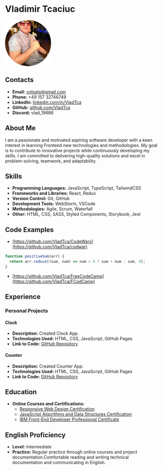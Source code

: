# Vladimir Tcaciuc

![Profile Photo](./img.png)

## Contacts

- **Email:** votsats@gmail.com
- **Phone:** +49 157 32746749
- **LinkedIn:** [linkedin.com/in/VladTca](https://www.linkedin.com/in/vladimir-t-88b6522a6)
- **GitHub:** [github.com/VladTca](https://github.com/vladtca)
- **Discord:** vlad_19686

## About Me

I am a passionate and motivated aspiring software developer with a keen interest in learning Frontend new technologies
and
methodologies.
My goal is to contribute to innovative projects while continuously
developing my skills.
I am committed to delivering high-quality solutions and excel in problem-solving, teamwork, and
adaptability.

## Skills

- **Programming Languages:** JavaScript, TypeScript, TailwindCSS
- **Frameworks and Libraries:** React, Redux
- **Version Control:** Git, GitHub
- **Development Tools:** WebStorm, VSCode
- **Methodologies:** Agile, Scrum, Waterfall
- **Other:** HTML, CSS, SASS, Styled Components, Storybook, Jest

## Code Examples

- [https://github.com/VladTca/CodeWars](https://github.com/VladTca/codwar)
```javascript
function positiveSum(arr) {
  return arr.reduce((sum, num) => num > 0 ? sum + num : sum, 0);
} 
```
- [https://github.com/VladTca/FreeCodeCamp](https://github.com/VladTca/FCodCamp)

## Experience

### Personal Projects

#### Clock

- **Description:** Created Clock App.
- **Technologies Used:** HTML, CSS, JavaScript, GitHub Pages
- **Link to Code:** [GitHub Repository](https://github.com/VladTca/clock)

#### Counter

- **Description:** Created Counter App.
- **Technologies Used:** HTML, CSS, JavaScript, GitHub Pages
- **Link to Code:** [GitHub Repository](https://github.com/VladTca/counter)

## Education

- **Online Courses and Certifications:**
  - [Responsive Web Design Certification](https://www.freecodecamp.org/certification/VladTca/responsive-web-design)
  - [JavaScript Algorithms and Data Structures Certification](https://www.freecodecamp.org/certification/VladTca/javascript-algorithms-and-data-structures)
  - [IBM Front-End Developer Professional Certificate](https://www.coursera.org/professional-certificates/ibm-frontend-developer?)



## English Proficiency

- **Level:** Intermediate
- **Practice:** Regular practice through online courses and project documentation.Comfortable reading and writing
  technical documentation and communicating in English.
